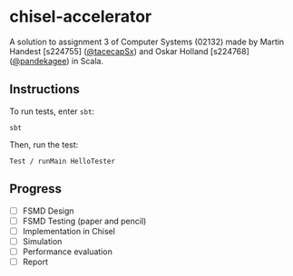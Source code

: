 # chisel-accelerator
A solution to assignment 3 of Computer Systems (02132) made by Martin Handest [s224755] ([@tacecapSx](https://github.com/tacecapSx)) and Oskar Holland [s224768] ([@pandekagee](https://github.com/pandekagee)) in Scala.

## Instructions
To run tests, enter `sbt`:
```
sbt
```

Then, run the test:
```
Test / runMain HelloTester
```

## Progress
- [ ] FSMD Design
- [ ] FSMD Testing (paper and pencil)
- [ ] Implementation in Chisel
- [ ] Simulation
- [ ] Performance evaluation
- [ ] Report